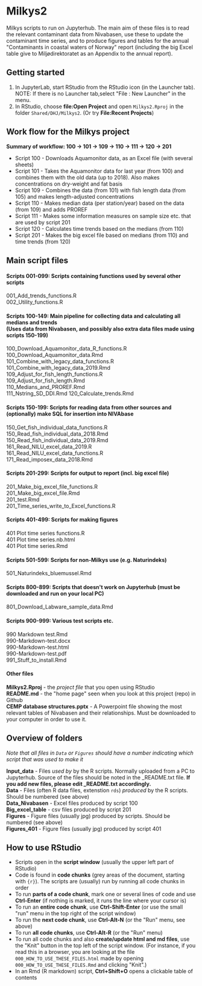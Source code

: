 # Milkys2  
Milkys scripts to run on Jupyterhub. The main aim of these files is to read the relevant contaminant data from Nivabasen, use these to update the contaminant time series, and to produce figures and tables for the annual "Contaminants in coastal waters of Norway" report (including the big Excel table give to Miljødirektoratet as an Appendix to the annual report).   

## Getting started  
1. In JupyterLab, start RStudio from the RStudio icon (in the Launcher tab). NOTE: If there is no Launcher tab,select "File : New Launcher" in the menu.   
2. In RStudio, choose **file:Open Project** and open `Milkys2.Rproj` in the folder `Shared/DHJ/Milkys2`. (Or try **File:Recent Projects**)   


## Work flow for the Milkys project   
**Summary of workflow: 100 -> 101 -> 109 -> 110 -> 111 -> 120 -> 201**
- Script 100 - Downloads Aquamonitor data, as an Excel file (with several sheets)  
- Script 101 - Takes the Aquamonitor data for last year (from 100) and combines them
with the old data (up to 2018). Also makes concentrations on dry-weight and
fat basis
- Script 109 - Combines the data (from 101) with fish length data (from 105) and makes length-adjusted concentrations  
- Script 110 - Makes median data (per station/year) based on the data (from 109) and adds PROREF   
- Script 111 - Makes some information measures on sample size etc. that are used by script 201 
- Script 120 - Calculates time trends based on the medians (from 110)  
- Script 201 - Makes the big excel file based on medians (from 110) and time trends (from 120)  

## Main script files  
#### Scripts 001-099: Scripts containing functions used by several other scripts    
001_Add_trends_functions.R               
002_Utility_functions.R
  
#### Scripts 100-149: Main pipeline for collecting data and calculating all medians and trends <br> (Uses data from Nivabasen, and possibly also extra data files made using scripts 150-199)   
100_Download_Aquamonitor_data_R_functions.R   
100_Download_Aquamonitor_data.Rmd            
101_Combine_with_legacy_data_functions.R     
101_Combine_with_legacy_data_2019.Rmd             
109_Adjust_for_fish_length_functions.R       
109_Adjust_for_fish_length.Rmd               
110_Medians_and_PROREF.Rmd             
111_Nstring_SD_DDI.Rmd
120_Calculate_trends.Rmd                    
  
#### Scripts 150-199: Scripts for reading data from other sources and (optionally) make SQL for insertion into NIVAbase  
150_Get_fish_individual_data_functions.R     
150_Read_fish_individual_data_2018.Rmd       
150_Read_fish_individual_data_2019.Rmd      
161_Read_NILU_excel_data_2019.R                   
161_Read_NILU_excel_data_functions.R              
171_Read_imposex_data_2018.Rmd                    
  
#### Scripts 201-299: Scripts for output to report (incl. big excel file)  
201_Make_big_excel_file_functions.R          
201_Make_big_excel_file.Rmd                  
201_test.Rmd                                 
201_Time_series_write_to_Excel_functions.R   
  
#### Scripts 401-499: Scripts for making figures 
401 Plot time series functions.R             
401 Plot time series.nb.html                 
401 Plot time series.Rmd                     
  
#### Scripts 501-599: Scripts for non-Milkys use (e.g. Naturindeks)   
501_Naturindeks_bluemussel.Rmd               
  
#### Scripts 800-899: Scripts that doesn't work on Jupyterhub (must be downloaded and run on your local PC)    
801_Download_Labware_sample_data.Rmd         
  
#### Scripts 900-999: Various test scripts etc.  
990 Markdown test.Rmd                        
990-Markdown-test.docx                       
990-Markdown-test.html                       
990-Markdown-test.pdf                        
991_Stuff_to_install.Rmd       

#### Other files  
**Milkys2.Rproj** - the *project file* that you open using RStudio                                
**README.md** - the "home page" seen when you look at this project (repo) in Github       
**CEMP database structures.pptx** - A Powerpoint file showing the most relevant tables of Nivabasen and their relationships. Must be downloaded to your computer in order to use it.      

## Overview of folders  
*Note that all files in `Data` or `Figures` should have a number indicating which script that was used to make it*                                     
  
**Input_data** - Files *used by* by the R scripts. Normally uploaded from a PC to Jupyterhub. Source of the files should be noted in the _README.txt file.  **If you add new files, please edit _README.txt accordingly.**                     
**Data** - Files (often R data files, extenstion `rds`) *produced* by the R scripts. Should be numbered (see above)               
**Data_Nivabasen** - Excel files produced by script 100                                 
**Big_excel_table** - csv files produced by script 201  
**Figures** - Figure files (usually jpg) produced by scripts. Should be numbered (see above)                                         
**Figures_401** - Figure files (usually jpg) produced by script 401  

## How to use RStudio  
- Scripts open in the **script window** (usually the upper left part of RStudio)   
- Code is found in **code chunks** (grey areas of the document, starting with `{r}`). The scripts are (usually) run by running all code chunks in order  
- To run **parts of a code chunk**, mark one or several lines of code and use **Ctrl-Enter** (if nothing is marked, it runs the line where your cursor is)  
- To run an **entire code chunk**, use **Ctrl-Shift-Enter** (or use the small "run" menu in the top right of the script window)  
- To run the **next code chunk**, use **Ctrl-Alt-N** (or the "Run" menu, see above)    
- To run **all code chunks**, use **Ctrl-Alt-R** (or the "Run" menu)    
- To run all code chunks and also **create/update html and md files**, use the "Knit" button in the top left of the script window. (For instance, if you read this in a browser, you are looking at the file `000_HOW_TO_USE_THESE_FILES.html` made by opening `000_HOW_TO_USE_THESE_FILES.Rmd` and clicking "Knit".)     
- In an Rmd (R markdown) script, **Ctrl+Shift+O** opens a clickable table of contents    
   
